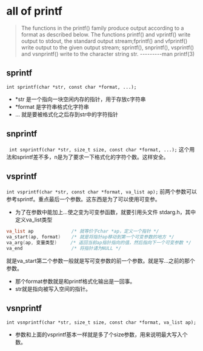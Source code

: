 # all of printf

> The functions in the printf() family produce output according to a  format  as  described  below. The  functions  printf()  and  vprintf()  write  output  to  stdout,  the standard output stream;fprintf() and vfprintf()  write  output  to  the  given  output  stream;  sprintf(),  snprintf(),
vsprintf() and vsnprintf() write to the character string str.   ---------man  printf(3)


## sprintf
`int sprintf(char *str, const char *format, ...);`
- *str 是一个指向一块空闲内存的指针，用于存放c字符串
- *format 是字符串格式化字符串
- ... 就是要被格式化之后存到str中的字符指针

## snprintf
` int snprintf(char *str, size_t size, const char *format, ...);`
这个用法和sprintf差不多，n是为了要求一下格式化的字符个数。这样安全。

## vsprintf
`int vsprintf(char *str, const char *format, va_list ap);`
前两个参数可以参考sprintf。重点最后一个参数。这东西是为了可以使用可变参。   
- 为了在参数中能加上...使之变为可变参函数，就要引用头文件 stdarg.h，其中定义va_list类型  
``` c
va_list ap   			/* 就等价于char *ap，定义一个指针 */
va_start(ap, format)    /* 就是将指针ap移动到第一个可变参数的地方 */
va_arg(ap, 变量类型)     /* 返回当前ap指针指向的值，然后指向下一个可变参数 */
va_end                  /* 将指针请为NULL */
```
就是va_start第二个参数一般就是写可变参数的前一个参数。就是写...之前的那个参数。  
- 那个format参数就是和printf格式化输出是一回事。  
- str就是指向被写入空间的指针。  

## vsnprintf
`int vsnprintf(char *str, size_t size, const char *format, va_list ap);`   
- 参数和上面的vsprintf基本一样就是多了个size参数，用来说明最大写入个数。